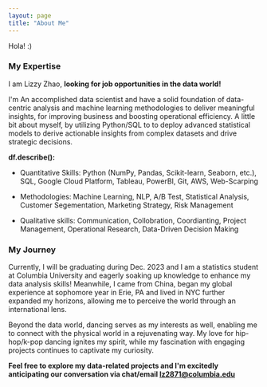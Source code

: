 ```yaml
---
layout: page
title: "About Me"
---
```

Hola!
:)

### My Expertise ###
I am Lizzy Zhao, **looking for job opportunities in the data world!**

I'm An accomplished data scientist and have a solid foundation of data-centric analysis and machine learning methodologies to deliver meaningful insights, for improving business and boosting operational efficiency. A little bit about myself, by utilizing Python/SQL to to deploy advanced statistical models to derive actionable insights from complex datasets and drive strategic decisions. 



**df.describe():**
 - Quantitative Skills: Python (NumPy, Pandas, Scikit-learn, Seaborn, etc.), SQL, Google Cloud Platform, Tableau, PowerBI, Git, AWS, Web-Scarping
   
 - Methodologies: Machine Learning, NLP, A/B Test, Statistical Analysis, Customer Segementation, Marketing Strategy, Risk Management
   
 - Qualitative skills: Communication, Collobration, Coordianting, Project Management, Operational Research, Data-Driven Decision Making

### My Journey ###

Currently, I will be graduating during Dec. 2023 and I am a statistics student at Columbia University and eagerly soaking up knowledge to enhance my data analysis skills! Meanwhile, I came from China, began my global experience at sophomore year in Erie, PA and lived in NYC further expanded my horizons, allowing me to perceive the world through an international lens.

Beyond the data world, dancing serves as my interests as well, enabling me to connect with the physical world in a rejuvenating way. My love for hip-hop/k-pop dancing ignites my spirit, while my fascination with engaging projects continues to captivate my curiosity.

**Feel free to explore my data-related projects and I'm excitedly anticipating our conversation via chat/email lz2871@columbia.edu**


